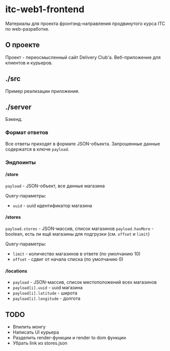 # itc-web1-frontend
Материалы для проекта фронтэнд-направления продвинутого курса ITC по web-разработке.

## О проекте
Проект - переосмысленный сайт Delivery Club'a. Веб-приложение для клиентов и курьеров.

## ./src
Пример реализации приложения.

## ./server
Бэкенд.
### Формат ответов
Все ответы приходят в формате JSON-объекта.
Запрошенные данные содержатся в ключе `payload`.
### Эндпоинты
#### /store
`payload` - JSON-объект, все данные магазина

Query-параметры:
* `uuid` - uuid идентификатор магазина
#### /stores
`payload.stores` - JSON-массив, список магазинов
`payload.hasMore` - boolean, есть ли ещё магазины для подгрузки (см. `offset` и `limit`)

Query-параметры:
* `limit` - количество магазинов в ответе (по умолчанию 10)
* `offset` - сдвиг от начала списка (по умолчанию 0)
#### /locations
* `payload` - JSON-массив, список местоположений всех магазинов
* `payload[i].uuid` - uuid магазина
* `payload[i].latitude` - широта
* `payload[i].longitude` - долгота

## TODO
- Впилить монгу
- Написать UI курьера
- Разделить render-функции и render to dom функции
- Убрать link из stores.json